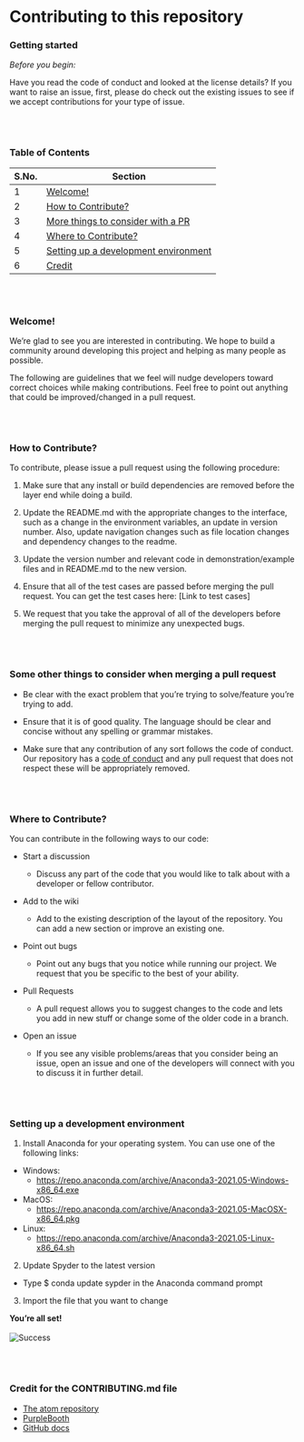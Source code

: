 # Contributing to this repository

### Getting started

*Before you begin:*

Have you read the code of conduct and looked at the license details?
If you want to raise an issue, first, please do check out the existing issues to see if we accept contributions for your type of issue.

<br></br>
### Table of Contents

S.No. | Section 
----- | ------- 
1 | [Welcome!](#welcome!)
2 | [How to Contribute?](#How-to-Contribute?)
3 | [More things to consider with a PR](#Some-other-things-to-consider-when-merging-a-pull-request)
4 | [Where to Contribute?](#Where-to-Contribute?)
5 | [Setting up a development environment](#Setting-up-a-development-environment)
6 | [Credit](#Credit-for-the-CONTRIBUTING.md-file)

<br></br>
### Welcome! 
We’re glad to see you are interested in contributing. We hope to build a community around developing this project and helping as many people as possible. 

The following are guidelines that we feel will nudge developers toward correct choices while making contributions. Feel free to point out anything that could be improved/changed in a pull request.


<br></br>
### How to Contribute?

To contribute, please issue a pull request using the following procedure:
1. Make sure that any install or build dependencies are removed before the layer end while doing a build.

2. Update the README.md with the appropriate changes to the interface, such as a change in the environment variables, an update in version number. Also, update navigation changes such as file location changes and dependency changes to the readme.

3. Update the version number and relevant code in demonstration/example files and in README.md to the new version.

4. Ensure that all of the test cases are passed before merging the pull request. You can get the test cases here: [Link to test cases]

5. We request that you take the approval of all of the developers before merging the pull request to minimize any unexpected bugs.

<br></br>
### Some other things to consider when merging a pull request
* Be clear with the exact problem that you’re trying to solve/feature you’re trying to add.

* Ensure that it is of good quality. The language should be clear and concise without any spelling or grammar mistakes.

* Make sure that any contribution of any sort follows the code of conduct. Our repository has a [code of conduct](https://github.com/ineelshah/Homework-2b-Group-23/blob/main/CODE_OF_CONDUCT.md) and any pull request that does not respect these will be appropriately removed.

<br></br>
### Where to Contribute?
You can contribute in the following ways to our code:

* Start a discussion
  * Discuss any part of the code that you would like to talk about with a developer or fellow contributor. 

* Add to the wiki
  * Add to the existing description of the layout of the repository. You can add a new section or improve an existing one.

* Point out bugs
  * Point out any bugs that you notice while running our project. We request that you be specific to the best of your ability.

* Pull Requests
  * A pull request allows you to suggest changes to the code and lets you add in new stuff or change some of the older code in a branch.

* Open an issue
  * If you see any visible problems/areas that you consider being an issue, open an issue and one of the developers will connect with you to discuss it in further detail.

<br></br>
### Setting up a development environment
1. Install Anaconda for your operating system. You can use one of the following links:
* Windows:
  * https://repo.anaconda.com/archive/Anaconda3-2021.05-Windows-x86_64.exe
* MacOS:
  * https://repo.anaconda.com/archive/Anaconda3-2021.05-MacOSX-x86_64.pkg
* Linux:
  * https://repo.anaconda.com/archive/Anaconda3-2021.05-Linux-x86_64.sh

2. Update Spyder to the latest version 
* Type $ conda update sypder in the Anaconda command prompt

3. Import the file that you want to change

**You’re all set!**
<br></br>
![Success](https://tenor.com/view/success-kid-hells-yes-i-did-it-fuck-yeah-success-gif-5207407.gif)

<br></br>
### Credit for the CONTRIBUTING.md file
* [The atom repository](https://github.com/atom/atom/blob/master/CONTRIBUTING.md#pull-requests)
* [PurpleBooth](https://gist.github.com/PurpleBooth/b24679402957c63ec426#scope)
* [GitHub docs](https://github.com/github/docs/blob/main/CONTRIBUTING.md)

